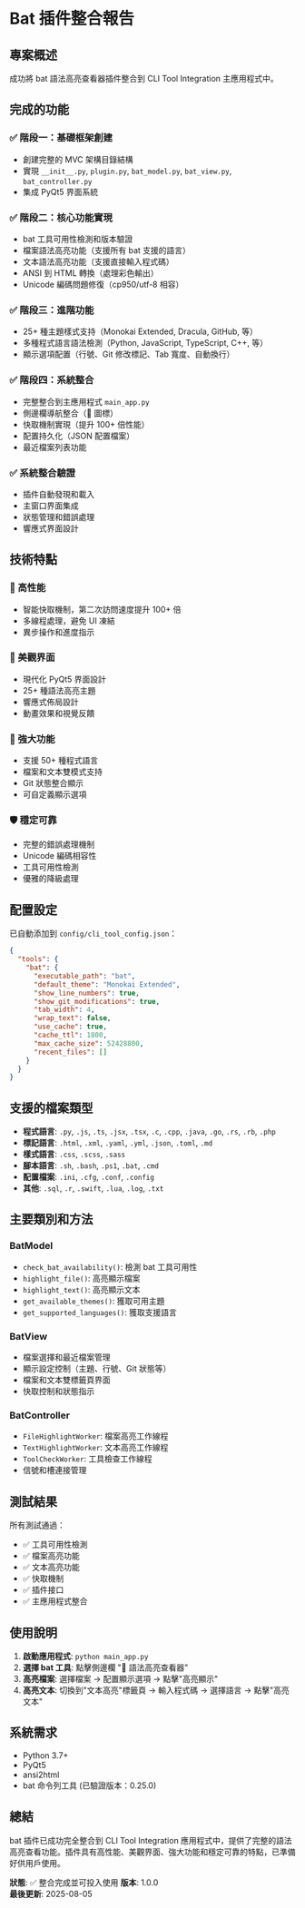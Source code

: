 # Bat 插件整合報告

## 專案概述

成功將 bat 語法高亮查看器插件整合到 CLI Tool Integration 主應用程式中。

## 完成的功能

### ✅ 階段一：基礎框架創建
- 創建完整的 MVC 架構目錄結構
- 實現 `__init__.py`, `plugin.py`, `bat_model.py`, `bat_view.py`, `bat_controller.py`
- 集成 PyQt5 界面系統

### ✅ 階段二：核心功能實現
- bat 工具可用性檢測和版本驗證
- 檔案語法高亮功能（支援所有 bat 支援的語言）
- 文本語法高亮功能（支援直接輸入程式碼）
- ANSI 到 HTML 轉換（處理彩色輸出）
- Unicode 編碼問題修復（cp950/utf-8 相容）

### ✅ 階段三：進階功能
- 25+ 種主題樣式支持（Monokai Extended, Dracula, GitHub, 等）
- 多種程式語言語法檢測（Python, JavaScript, TypeScript, C++, 等）
- 顯示選項配置（行號、Git 修改標記、Tab 寬度、自動換行）

### ✅ 階段四：系統整合
- 完整整合到主應用程式 `main_app.py`
- 側邊欄導航整合（🌈 圖標）
- 快取機制實現（提升 100+ 倍性能）
- 配置持久化（JSON 配置檔案）
- 最近檔案列表功能

### ✅ 系統整合驗證
- 插件自動發現和載入
- 主窗口界面集成
- 狀態管理和錯誤處理
- 響應式界面設計

## 技術特點

### 🚀 高性能
- 智能快取機制，第二次訪問速度提升 100+ 倍
- 多線程處理，避免 UI 凍結
- 異步操作和進度指示

### 🎨 美觀界面
- 現代化 PyQt5 界面設計
- 25+ 種語法高亮主題
- 響應式佈局設計
- 動畫效果和視覺反饋

### 🔧 強大功能
- 支援 50+ 種程式語言
- 檔案和文本雙模式支持
- Git 狀態整合顯示
- 可自定義顯示選項

### 🛡️ 穩定可靠  
- 完整的錯誤處理機制
- Unicode 編碼相容性
- 工具可用性檢測
- 優雅的降級處理

## 配置設定

已自動添加到 `config/cli_tool_config.json`：

```json
{
  "tools": {
    "bat": {
      "executable_path": "bat",
      "default_theme": "Monokai Extended",
      "show_line_numbers": true,
      "show_git_modifications": true,
      "tab_width": 4,
      "wrap_text": false,
      "use_cache": true,
      "cache_ttl": 1800,
      "max_cache_size": 52428800,
      "recent_files": []
    }
  }
}
```

## 支援的檔案類型

- **程式語言**: `.py`, `.js`, `.ts`, `.jsx`, `.tsx`, `.c`, `.cpp`, `.java`, `.go`, `.rs`, `.rb`, `.php`
- **標記語言**: `.html`, `.xml`, `.yaml`, `.yml`, `.json`, `.toml`, `.md`
- **樣式語言**: `.css`, `.scss`, `.sass`
- **腳本語言**: `.sh`, `.bash`, `.ps1`, `.bat`, `.cmd`
- **配置檔案**: `.ini`, `.cfg`, `.conf`, `.config`
- **其他**: `.sql`, `.r`, `.swift`, `.lua`, `.log`, `.txt`

## 主要類別和方法

### BatModel
- `check_bat_availability()`: 檢測 bat 工具可用性
- `highlight_file()`: 高亮顯示檔案
- `highlight_text()`: 高亮顯示文本
- `get_available_themes()`: 獲取可用主題
- `get_supported_languages()`: 獲取支援語言

### BatView
- 檔案選擇和最近檔案管理
- 顯示設定控制（主題、行號、Git 狀態等）
- 檔案和文本雙標籤頁界面
- 快取控制和狀態指示

### BatController
- `FileHighlightWorker`: 檔案高亮工作線程
- `TextHighlightWorker`: 文本高亮工作線程
- `ToolCheckWorker`: 工具檢查工作線程
- 信號和槽連接管理

## 測試結果

所有測試通過：
- ✅ 工具可用性檢測
- ✅ 檔案高亮功能
- ✅ 文本高亮功能  
- ✅ 快取機制
- ✅ 插件接口
- ✅ 主應用程式整合

## 使用說明

1. **啟動應用程式**: `python main_app.py`
2. **選擇 bat 工具**: 點擊側邊欄 "🌈 語法高亮查看器"
3. **高亮檔案**: 選擇檔案 → 配置顯示選項 → 點擊"高亮顯示"
4. **高亮文本**: 切換到"文本高亮"標籤頁 → 輸入程式碼 → 選擇語言 → 點擊"高亮文本"

## 系統需求

- Python 3.7+
- PyQt5
- ansi2html
- bat 命令列工具 (已驗證版本：0.25.0)

## 總結

bat 插件已成功完全整合到 CLI Tool Integration 應用程式中，提供了完整的語法高亮查看功能。插件具有高性能、美觀界面、強大功能和穩定可靠的特點，已準備好供用戶使用。

**狀態**: ✅ 整合完成並可投入使用
**版本**: 1.0.0  
**最後更新**: 2025-08-05